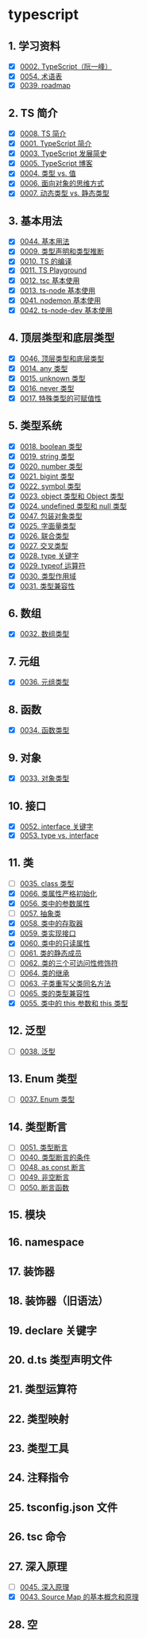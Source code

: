 # typescript


## 1. 学习资料

- [x] [0002. TypeScript（阮一峰）](https://tnotesjs.github.io/TNotes.typescript/notes/0002.%20TypeScript%EF%BC%88%E9%98%AE%E4%B8%80%E5%B3%B0%EF%BC%89/README)
- [x] [0054. 术语表](https://tnotesjs.github.io/TNotes.typescript/notes/0054.%20%E6%9C%AF%E8%AF%AD%E8%A1%A8/README)
- [x] [0039. roadmap](https://tnotesjs.github.io/TNotes.typescript/notes/0039.%20roadmap/README)

## 2. TS 简介

- [x] [0008. TS 简介](https://tnotesjs.github.io/TNotes.typescript/notes/0008.%20TS%20%E7%AE%80%E4%BB%8B/README)
- [x] [0001. TypeScript 简介](https://tnotesjs.github.io/TNotes.typescript/notes/0001.%20TypeScript%20%E7%AE%80%E4%BB%8B/README)
- [x] [0003. TypeScript 发展简史](https://tnotesjs.github.io/TNotes.typescript/notes/0003.%20TypeScript%20%E5%8F%91%E5%B1%95%E7%AE%80%E5%8F%B2/README)
- [x] [0005. TypeScript 博客](https://tnotesjs.github.io/TNotes.typescript/notes/0005.%20TypeScript%20%E5%8D%9A%E5%AE%A2/README)
- [x] [0004. 类型 vs. 值](https://tnotesjs.github.io/TNotes.typescript/notes/0004.%20%E7%B1%BB%E5%9E%8B%20vs.%20%E5%80%BC/README)
- [x] [0006. 面向对象的思维方式](https://tnotesjs.github.io/TNotes.typescript/notes/0006.%20%E9%9D%A2%E5%90%91%E5%AF%B9%E8%B1%A1%E7%9A%84%E6%80%9D%E7%BB%B4%E6%96%B9%E5%BC%8F/README)
- [x] [0007. 动态类型 vs. 静态类型](https://tnotesjs.github.io/TNotes.typescript/notes/0007.%20%E5%8A%A8%E6%80%81%E7%B1%BB%E5%9E%8B%20vs.%20%E9%9D%99%E6%80%81%E7%B1%BB%E5%9E%8B/README)

## 3. 基本用法

- [x] [0044. 基本用法](https://tnotesjs.github.io/TNotes.typescript/notes/0044.%20%E5%9F%BA%E6%9C%AC%E7%94%A8%E6%B3%95/README)
- [x] [0009. 类型声明和类型推断](https://tnotesjs.github.io/TNotes.typescript/notes/0009.%20%E7%B1%BB%E5%9E%8B%E5%A3%B0%E6%98%8E%E5%92%8C%E7%B1%BB%E5%9E%8B%E6%8E%A8%E6%96%AD/README)
- [x] [0010. TS 的编译](https://tnotesjs.github.io/TNotes.typescript/notes/0010.%20TS%20%E7%9A%84%E7%BC%96%E8%AF%91/README)
- [x] [0011. TS Playground](https://tnotesjs.github.io/TNotes.typescript/notes/0011.%20TS%20Playground/README)
- [x] [0012. tsc 基本使用](https://tnotesjs.github.io/TNotes.typescript/notes/0012.%20tsc%20%E5%9F%BA%E6%9C%AC%E4%BD%BF%E7%94%A8/README)
- [x] [0013. ts-node 基本使用](https://tnotesjs.github.io/TNotes.typescript/notes/0013.%20ts-node%20%E5%9F%BA%E6%9C%AC%E4%BD%BF%E7%94%A8/README)
- [x] [0041. nodemon 基本使用](https://tnotesjs.github.io/TNotes.typescript/notes/0041.%20nodemon%20%E5%9F%BA%E6%9C%AC%E4%BD%BF%E7%94%A8/README)
- [x] [0042. ts-node-dev 基本使用](https://tnotesjs.github.io/TNotes.typescript/notes/0042.%20ts-node-dev%20%E5%9F%BA%E6%9C%AC%E4%BD%BF%E7%94%A8/README)

## 4. 顶层类型和底层类型

- [x] [0046. 顶层类型和底层类型](https://tnotesjs.github.io/TNotes.typescript/notes/0046.%20%E9%A1%B6%E5%B1%82%E7%B1%BB%E5%9E%8B%E5%92%8C%E5%BA%95%E5%B1%82%E7%B1%BB%E5%9E%8B/README)
- [x] [0014. any 类型](https://tnotesjs.github.io/TNotes.typescript/notes/0014.%20any%20%E7%B1%BB%E5%9E%8B/README)
- [x] [0015. unknown 类型](https://tnotesjs.github.io/TNotes.typescript/notes/0015.%20unknown%20%E7%B1%BB%E5%9E%8B/README)
- [x] [0016. never 类型](https://tnotesjs.github.io/TNotes.typescript/notes/0016.%20never%20%E7%B1%BB%E5%9E%8B/README)
- [x] [0017. 特殊类型的可赋值性](https://tnotesjs.github.io/TNotes.typescript/notes/0017.%20%E7%89%B9%E6%AE%8A%E7%B1%BB%E5%9E%8B%E7%9A%84%E5%8F%AF%E8%B5%8B%E5%80%BC%E6%80%A7/README)

## 5. 类型系统

- [x] [0018. boolean 类型](https://tnotesjs.github.io/TNotes.typescript/notes/0018.%20boolean%20%E7%B1%BB%E5%9E%8B/README)
- [x] [0019. string 类型](https://tnotesjs.github.io/TNotes.typescript/notes/0019.%20string%20%E7%B1%BB%E5%9E%8B/README)
- [x] [0020. number 类型](https://tnotesjs.github.io/TNotes.typescript/notes/0020.%20number%20%E7%B1%BB%E5%9E%8B/README)
- [x] [0021. bigint 类型](https://tnotesjs.github.io/TNotes.typescript/notes/0021.%20bigint%20%E7%B1%BB%E5%9E%8B/README)
- [x] [0022. symbol 类型](https://tnotesjs.github.io/TNotes.typescript/notes/0022.%20symbol%20%E7%B1%BB%E5%9E%8B/README)
- [x] [0023. object 类型和 Object 类型](https://tnotesjs.github.io/TNotes.typescript/notes/0023.%20object%20%E7%B1%BB%E5%9E%8B%E5%92%8C%20Object%20%E7%B1%BB%E5%9E%8B/README)
- [x] [0024. undefined 类型和 null 类型](https://tnotesjs.github.io/TNotes.typescript/notes/0024.%20undefined%20%E7%B1%BB%E5%9E%8B%E5%92%8C%20null%20%E7%B1%BB%E5%9E%8B/README)
- [x] [0047. 包装对象类型](https://tnotesjs.github.io/TNotes.typescript/notes/0047.%20%E5%8C%85%E8%A3%85%E5%AF%B9%E8%B1%A1%E7%B1%BB%E5%9E%8B/README)
- [x] [0025. 字面量类型](https://tnotesjs.github.io/TNotes.typescript/notes/0025.%20%E5%AD%97%E9%9D%A2%E9%87%8F%E7%B1%BB%E5%9E%8B/README)
- [x] [0026. 联合类型](https://tnotesjs.github.io/TNotes.typescript/notes/0026.%20%E8%81%94%E5%90%88%E7%B1%BB%E5%9E%8B/README)
- [x] [0027. 交叉类型](https://tnotesjs.github.io/TNotes.typescript/notes/0027.%20%E4%BA%A4%E5%8F%89%E7%B1%BB%E5%9E%8B/README)
- [x] [0028. type 关键字](https://tnotesjs.github.io/TNotes.typescript/notes/0028.%20type%20%E5%85%B3%E9%94%AE%E5%AD%97/README)
- [x] [0029. typeof 运算符](https://tnotesjs.github.io/TNotes.typescript/notes/0029.%20typeof%20%E8%BF%90%E7%AE%97%E7%AC%A6/README)
- [x] [0030. 类型作用域](https://tnotesjs.github.io/TNotes.typescript/notes/0030.%20%E7%B1%BB%E5%9E%8B%E4%BD%9C%E7%94%A8%E5%9F%9F/README)
- [x] [0031. 类型兼容性](https://tnotesjs.github.io/TNotes.typescript/notes/0031.%20%E7%B1%BB%E5%9E%8B%E5%85%BC%E5%AE%B9%E6%80%A7/README)

## 6. 数组

- [x] [0032. 数组类型](https://tnotesjs.github.io/TNotes.typescript/notes/0032.%20%E6%95%B0%E7%BB%84%E7%B1%BB%E5%9E%8B/README)

## 7. 元组

- [x] [0036. 元组类型](https://tnotesjs.github.io/TNotes.typescript/notes/0036.%20%E5%85%83%E7%BB%84%E7%B1%BB%E5%9E%8B/README)

## 8. 函数

- [x] [0034. 函数类型](https://tnotesjs.github.io/TNotes.typescript/notes/0034.%20%E5%87%BD%E6%95%B0%E7%B1%BB%E5%9E%8B/README)

## 9. 对象

- [x] [0033. 对象类型](https://tnotesjs.github.io/TNotes.typescript/notes/0033.%20%E5%AF%B9%E8%B1%A1%E7%B1%BB%E5%9E%8B/README)

## 10. 接口

- [x] [0052. interface 关键字](https://tnotesjs.github.io/TNotes.typescript/notes/0052.%20interface%20%E5%85%B3%E9%94%AE%E5%AD%97/README)
- [x] [0053. type vs. interface](https://tnotesjs.github.io/TNotes.typescript/notes/0053.%20type%20vs.%20interface/README)

## 11. 类

- [ ] [0035. class 类型](https://tnotesjs.github.io/TNotes.typescript/notes/0035.%20class%20%E7%B1%BB%E5%9E%8B/README)
- [x] [0066. 类属性严格初始化](https://tnotesjs.github.io/TNotes.typescript/notes/0066.%20%E7%B1%BB%E5%B1%9E%E6%80%A7%E4%B8%A5%E6%A0%BC%E5%88%9D%E5%A7%8B%E5%8C%96/README)
- [x] [0056. 类中的参数属性](https://tnotesjs.github.io/TNotes.typescript/notes/0056.%20%E7%B1%BB%E4%B8%AD%E7%9A%84%E5%8F%82%E6%95%B0%E5%B1%9E%E6%80%A7/README)
- [ ] [0057. 抽象类](https://tnotesjs.github.io/TNotes.typescript/notes/0057.%20%E6%8A%BD%E8%B1%A1%E7%B1%BB/README)
- [x] [0058. 类中的存取器](https://tnotesjs.github.io/TNotes.typescript/notes/0058.%20%E7%B1%BB%E4%B8%AD%E7%9A%84%E5%AD%98%E5%8F%96%E5%99%A8/README)
- [x] [0059. 类实现接口](https://tnotesjs.github.io/TNotes.typescript/notes/0059.%20%E7%B1%BB%E5%AE%9E%E7%8E%B0%E6%8E%A5%E5%8F%A3/README)
- [x] [0060. 类中的只读属性](https://tnotesjs.github.io/TNotes.typescript/notes/0060.%20%E7%B1%BB%E4%B8%AD%E7%9A%84%E5%8F%AA%E8%AF%BB%E5%B1%9E%E6%80%A7/README)
- [ ] [0061. 类的静态成员](https://tnotesjs.github.io/TNotes.typescript/notes/0061.%20%E7%B1%BB%E7%9A%84%E9%9D%99%E6%80%81%E6%88%90%E5%91%98/README)
- [ ] [0062. 类的三个可访问性修饰符](https://tnotesjs.github.io/TNotes.typescript/notes/0062.%20%E7%B1%BB%E7%9A%84%E4%B8%89%E4%B8%AA%E5%8F%AF%E8%AE%BF%E9%97%AE%E6%80%A7%E4%BF%AE%E9%A5%B0%E7%AC%A6/README)
- [ ] [0064. 类的继承](https://tnotesjs.github.io/TNotes.typescript/notes/0064.%20%E7%B1%BB%E7%9A%84%E7%BB%A7%E6%89%BF/README)
- [ ] [0063. 子类重写父类同名方法](https://tnotesjs.github.io/TNotes.typescript/notes/0063.%20%E5%AD%90%E7%B1%BB%E9%87%8D%E5%86%99%E7%88%B6%E7%B1%BB%E5%90%8C%E5%90%8D%E6%96%B9%E6%B3%95/README)
- [ ] [0065. 类的类型兼容性](https://tnotesjs.github.io/TNotes.typescript/notes/0065.%20%E7%B1%BB%E7%9A%84%E7%B1%BB%E5%9E%8B%E5%85%BC%E5%AE%B9%E6%80%A7/README)
- [x] [0055. 类中的 this 参数和 this 类型](https://tnotesjs.github.io/TNotes.typescript/notes/0055.%20%E7%B1%BB%E4%B8%AD%E7%9A%84%20this%20%E5%8F%82%E6%95%B0%E5%92%8C%20this%20%E7%B1%BB%E5%9E%8B/README)

## 12. 泛型

- [ ] [0038. 泛型](https://tnotesjs.github.io/TNotes.typescript/notes/0038.%20%E6%B3%9B%E5%9E%8B/README)

## 13. Enum 类型

- [ ] [0037. Enum 类型](https://tnotesjs.github.io/TNotes.typescript/notes/0037.%20Enum%20%E7%B1%BB%E5%9E%8B/README)

## 14. 类型断言

- [ ] [0051. 类型断言](https://tnotesjs.github.io/TNotes.typescript/notes/0051.%20%E7%B1%BB%E5%9E%8B%E6%96%AD%E8%A8%80/README)
- [ ] [0040. 类型断言的条件](https://tnotesjs.github.io/TNotes.typescript/notes/0040.%20%E7%B1%BB%E5%9E%8B%E6%96%AD%E8%A8%80%E7%9A%84%E6%9D%A1%E4%BB%B6/README)
- [ ] [0048. as const 断言](https://tnotesjs.github.io/TNotes.typescript/notes/0048.%20as%20const%20%E6%96%AD%E8%A8%80/README)
- [ ] [0049. 非空断言](https://tnotesjs.github.io/TNotes.typescript/notes/0049.%20%E9%9D%9E%E7%A9%BA%E6%96%AD%E8%A8%80/README)
- [ ] [0050. 断言函数](https://tnotesjs.github.io/TNotes.typescript/notes/0050.%20%E6%96%AD%E8%A8%80%E5%87%BD%E6%95%B0/README)

## 15. 模块

## 16. namespace

## 17. 装饰器

## 18. 装饰器（旧语法）

## 19. declare 关键字

## 20. d.ts 类型声明文件

## 21. 类型运算符

## 22. 类型映射

## 23. 类型工具

## 24. 注释指令

## 25. tsconfig.json 文件

## 26. tsc 命令

## 27. 深入原理

- [ ] [0045. 深入原理](https://tnotesjs.github.io/TNotes.typescript/notes/0045.%20%E6%B7%B1%E5%85%A5%E5%8E%9F%E7%90%86/README)
- [x] [0043. Source Map 的基本概念和原理](https://tnotesjs.github.io/TNotes.typescript/notes/0043.%20Source%20Map%20%E7%9A%84%E5%9F%BA%E6%9C%AC%E6%A6%82%E5%BF%B5%E5%92%8C%E5%8E%9F%E7%90%86/README)

## 28. 空
